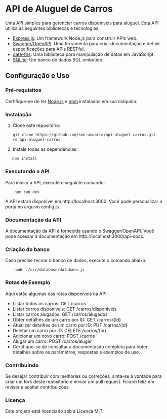 # API de Aluguel de Carros

Uma API simples para gerenciar carros disponíveis para aluguel. Esta API utiliza as seguintes bibliotecas e tecnologias:

- [Express.js](https://expressjs.com/): Um framework Node.js para construir APIs web.
- [Swagger/OpenAPI](https://swagger.io/): Uma ferramenta para criar documentação e definir especificações para APIs RESTful.
- [date-fns](https://date-fns.org/): Uma biblioteca para manipulação de datas em JavaScript.
- [SQLite](https://www.sqlite.org/): Um banco de dados SQL embutido.

## Configuração e Uso

### Pré-requisitos

Certifique-se de ter [Node.js](https://nodejs.org/) e [npm](https://www.npmjs.com/) instalados em sua máquina.

### Instalação

1. Clone este repositório:

   ```bash
   git clone https://github.com/seu-usuario/api-aluguel-carros.git
   cd api-aluguel-carros

2. Instale todas as dependências:
 ```bash
    npm install
 ```

### Executando a API
Para iniciar a API, execute o seguinte comando:


 ```comando
     npm run dev
 ```
 A API estará disponível em http://localhost:3000. Você pode personalizar a porta no arquivo config.js.

### Documentação da API
A documentação da API é fornecida usando o Swagger/OpenAPI. Você pode acessar a documentação em http://localhost:3000/api-docs.

### Criação do banco
Caso precise recriar o banco de dados, execute o comando abaixo:
 ```comando
     node ./src/database/database.js
 ```

### Rotas de Exemplo
Aqui estão algumas das rotas disponíveis na API:

- Listar todos os carros: GET /carros
- Listar carros disponíveis: GET /carros/disponiveis
- Listar carros alugados: GET /carros/alugados
- Obter detalhes de um carro por ID: GET /carros/{id}
- Atualizar detalhes de um carro por ID: PUT /carros/{id}
- Deletar um carro por ID: DELETE /carros/{id}
- Adicionar um novo carro: POST /carros
- Alugar um carro: POST /carros/alugar
- Certifique-se de consultar a documentação completa para obter detalhes sobre os parâmetros, respostas e exemplos de uso.

### Contribuindo
Se desejar contribuir com melhorias ou correções, sinta-se à vontade para criar um fork deste repositório e enviar um pull request. Ficarei feliz em revisar e aceitar contribuições.

### Licença
Este projeto está licenciado sob a Licença MIT.